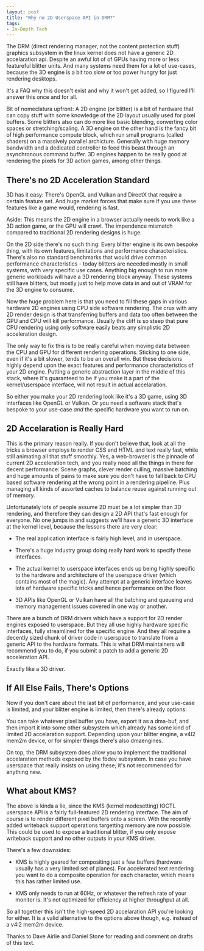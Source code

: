 ```yaml
---
layout: post
title: "Why no 2D Userspace API in DRM?"
tags:
- In-Depth Tech
---
```

The DRM (direct rendering manager, not the content protection stuff) graphics
subsystem in the linux kernel does not have a generic 2D accelaration api.
Despite an awful lot of of GPUs having more or less featureful blitter
units. And many systems need them for a lot of use-cases, because the 3D engine
is a bit too slow or too power hungry for just rendering desktops.

It's a FAQ why this doesn't exist and why it won't get added, so I figured I'll
answer this once and for all.

<!--more-->

Bit of nomeclatura upfront: A 2D engine (or blitter) is a bit of hardware that
can copy stuff with some knowledge of the 2D layout usually used for pixel
buffers.  Some blitters also can do more like basic blending, converting color
spaces or stretching/scaling. A 3D engine on the other hand is the fancy bit of
high performance compute block, which run small programs (called shaders) on
a massively parallel archicture. Generally with huge memory bandwidth and a
dedicated controller to feed this beast through an asynchronous command buffer.
3D engines happen to be really good at rendering the pixels for 3D action games,
among other things.

## There's no 2D Acceleration Standard

3D has it easy: There's OpenGL and Vulkan and DirectX that require a certain
feature set. And huge market forces that make sure if you use these features
like a game would, rendering is fast.

Aside: This means the 2D engine in a browser actually needs to work like a
3D action game, or the GPU will crawl. The impendence mismatch compared to
traditional 2D rendering designs is huge.

On the 2D side there's no such thing: Every blitter engine is its own bespoke
thing, with its own features, limitations and performance characteristics.
There's also no standard benchmarks that would drive common performance
characteristics - today blitters are neeeded mostly in small systems, with very
specific use cases. Anything big enough to run more generic workloads will have
a 3D rendering block anyway. These systems still have blitters, but mostly just
to help move data in and out of VRAM for the 3D engine to consume.

Now the huge problem here is that you need to fill these gaps in various
hardware 2D engines using CPU side software rendering. The crux with any 2D
render design is that transferring buffers and data too often between the GPU
and CPU will kill performance. Usually the cliff is so steep that pure
CPU rendering using only software easily beats any simplistic 2D acceleration
design.

The only way to fix this is to be really careful when moving data between the
CPU and GPU for different rendering operations. Sticking to one side, even if
it's a bit slower, tends to be an overall win. But these decisions highly depend
upon the exact features and performance characteristics of your 2D engine.
Putting a generic abstraction layer in the middle of this stack, where it's guaranteed
to be if you make it a part of the kernel/userspace interface, will not result
in actual accelaration.

So either you make your 2D rendering look like it's a 3D game, using 3D
interfaces like OpenGL or Vulkan. Or you need a software stack that's bespoke to
your use-case _and_ the specific hardware you want to run on.

## 2D Accelaration is Really Hard

This is the primary reason really. If you don't believe that, look at all the
tricks a browser employs to render CSS and HTML and text really fast, while
still animating all that stuff smoothly. Yes, a web-browser is the pinnacle of
current 2D acceleration tech, and you really need all the things in there for
decent performance: Scene graphs, clever render culling, massive batching and
huge amounts of pains to make sure you don't have to fall back to CPU based
software rendering at the wrong point in a rendering pipeline. Plus managing
all kinds of assorted caches to balance reuse against running out of memory.

Unfortunately lots of people assume 2D must be a lot simpler than 3D rendering,
and therefore they can design a 2D API that's fast enough for everyone. No one
jumps in and suggests we'll have a generic 3D interface at the kernel level,
because the lessons there are very clear:

- The real application interface is fairly high level, and in userspace.

- There's a huge industry group doing really hard work to specify these
  interfaces.

- The actual kernel to userspace interfaces ends up being highly specific to the
  hardware and architecture of the userspace driver (which contains most of the
  magic). Any attempt at a generic interface leaves lots of hardware specific
  tricks and hence performance on the floor.

- 3D APIs like OpenGL or Vulkan have all the batching and queueing and memory
  management issues covered in one way or another.

There are a bunch of DRM drivers which have a support for 2D render engines
exposed to userspace. But they all use highly hardware specific interfaces,
fully streamlined for the specific engine. And they all require a decently sized
chunk of driver code in userspace to translate from a generic API to the
hardware formats. This is what DRM maintainers will recommend you to do, if you
submit a patch to add a generic 2D acceleration API.

Exactly like a 3D driver.

## If All Else Fails, There's Options

Now if you don't care about the last bit of performance, and your use-case is
limited, and your blitter engine is limited, then there's already options:

You can take whatever pixel buffer you have, export it as a dma-buf, and then
import it into some other subsystem which already has some kind of limited 2D
accelaration support. Depending upon your blitter engine, a v4l2 mem2m device,
or for simpler things there's also dmaengines.

On top, the DRM subsystem does allow you to implement the traditional
accelaration methods exposed by the fbdev subsystem. In case you have userspace
that really insists on using these; it's not recommended for anything new.

## What about KMS?

The above is kinda a lie, since the KMS (kernel modesetting) IOCTL userspace API
is a fairly full-featured 2D rendering interface. The aim of course is to render
different pixel buffers onto a screen. With the recently added writeback support
operations targetting memory are now possible.  This could be used to expose a
traditional blitter, if you only expose writeback support and no other outputs
in your KMS driver.

There's a few downsides:

- KMS is highly geared for compositing just a few buffers (hardware usually has
  a very limited set of planes). For accelerated text rendering you want to do a
  composite operation for each character, which means this has rather limited
  use.

- KMS only needs to run at 60Hz, or whatever the refresh rate of your monitor
  is. It's not optimized for efficiency at higher throughput at all.

So all together this isn't the high-speed 2D accelaration API you're looking for
either. It is a valid alternative to the options above though, e.g. instead of a
v4l2 mem2m device.

Thanks to Dave Airlie and Daniel Stone for reading and comment on drafts of this
text.
